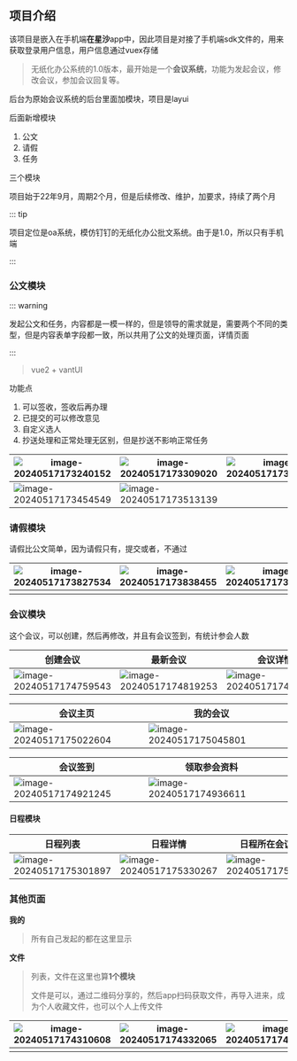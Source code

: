 ## 项目介绍

该项目是嵌入在手机端**在星沙**app中，因此项目是对接了手机端sdk文件的，用来获取登录用户信息，用户信息通过vuex存储

> 无纸化办公系统的1.0版本，最开始是一个**会议系统**，功能为发起会议，修改会议，参加会议回复等。

后台为原始会议系统的后台里面加模块，项目是layui

后面新增模块

1. 公文
2. 请假
3. 任务

三个模块

项目始于22年9月，周期2个月，但是后续修改、维护，加要求，持续了两个月

::: tip

项目定位是oa系统，模仿钉钉的无纸化办公批文系统。由于是1.0，所以只有手机端

:::

### 公文模块

::: warning

发起公文和任务，内容都是一模一样的，但是领导的需求就是，需要两个不同的类型，但是内容表单字段都一致，所以共用了公文的处理页面，详情页面

:::

> vue2 + vantUI

功能点

1. 可以签收，签收后再办理
2. 已提交的可以修改意见
3. 自定义选人
4. 抄送处理和正常处理无区别，但是抄送不影响正常任务

| ![image-20240517173240152](images/image-20240517173240152.png) | ![image-20240517173309020](images/image-20240517173309020.png) | ![image-20240517173323910](images/image-20240517173323910.png) |
| ------------------------------------------------------------ | ------------------------------------------------------------ | ------------------------------------------------------------ |
| ![image-20240517173454549](images/image-20240517173454549.png) | ![image-20240517173513139](images/image-20240517173513139.png) |                                                              |



### 请假模块

请假比公文简单，因为请假只有，提交或者，不通过

| ![image-20240517173827534](images/image-20240517173827534.png) | ![image-20240517173838455](images/image-20240517173838455.png) | ![image-20240517173853431](images/image-20240517173853431.png) |
| ------------------------------------------------------------ | ------------------------------------------------------------ | ------------------------------------------------------------ |
|                                                              |                                                              |                                                              |

### 会议模块

这个会议，可以创建，然后再修改，并且有会议签到，有统计参会人数

| 创建会议                                                     | 最新会议                                                     | 会议详情                                                     |
| ------------------------------------------------------------ | ------------------------------------------------------------ | ------------------------------------------------------------ |
| ![image-20240517174759543](images/image-20240517174759543.png) | ![image-20240517174819253](images/image-20240517174819253.png) | ![image-20240517174840634](images/image-20240517174840634.png) |

| 会议主页                                                     | 我的会议                                                     |      |
| ------------------------------------------------------------ | ------------------------------------------------------------ | ---- |
| ![image-20240517175022604](images/image-20240517175022604.png) | ![image-20240517175045801](images/image-20240517175045801.png) |      |



| 会议签到                                                     | 领取参会资料                                                 |      |
| ------------------------------------------------------------ | ------------------------------------------------------------ | ---- |
| ![image-20240517174921245](images/image-20240517174921245.png) | ![image-20240517174936611](images/image-20240517174936611.png) |      |

#### 日程模块

| 日程列表                                                     | 日程详情                                                     | 日程所在会议内容                                             |
| ------------------------------------------------------------ | ------------------------------------------------------------ | ------------------------------------------------------------ |
| ![image-20240517175301897](images/image-20240517175301897.png) | ![image-20240517175330267](images/image-20240517175330267.png) | ![image-20240517175345266](images/image-20240517175345266.png) |







### 其他页面

**我的**

> 所有自己发起的都在这里显示

**文件**

> 列表，文件在这里也算**1个模块**
>
> 文件是可以，通过二维码分享的，然后app扫码获取文件，再导入进来，成为个人收藏文件，也可以个人上传文件





| ![image-20240517174310608](images/image-20240517174310608.png) | ![image-20240517174332065](images/image-20240517174332065.png) | ![image-20240517174344555](images/image-20240517174344555.png) |
| ------------------------------------------------------------ | ------------------------------------------------------------ | ------------------------------------------------------------ |
|                                                              |                                                              |                                                              |


